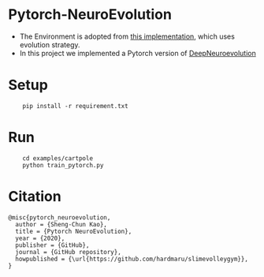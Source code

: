 # Pytorch-NeuroEvolution
* The Environment is adopted from [this implementation]( https://github.com/alirezamika/evostra), which uses evolution strategy.
* In this project we implemented a Pytorch version of [DeepNeuroevolution](https://eng.uber.com/research/deep-neuroevolution-genetic-algorithms-are-a-competitive-alternative-for-training-deep-neural-networks-for-reinforcement-learning/)

# Setup
```
    pip install -r requirement.txt
```
# Run
```
    cd examples/cartpole 
    python train_pytorch.py
```


# Citation
```
@misc{pytorch_neuroevolution,
  author = {Sheng-Chun Kao},
  title = {Pytorch NeuroEvolution},
  year = {2020},
  publisher = {GitHub},
  journal = {GitHub repository},
  howpublished = {\url{https://github.com/hardmaru/slimevolleygym}},
}
```